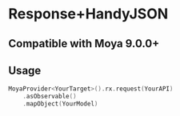 # Response+HandyJSON

## Compatible with Moya 9.0.0+

## Usage

```Swift
MoyaProvider<YourTarget>().rx.request(YourAPI)
    .asObservable()
    .mapObject(YourModel)
```
